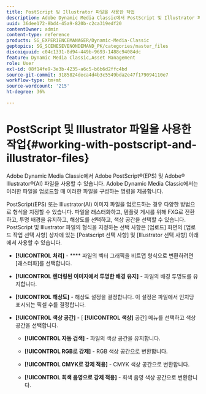 ```yaml
---
title: PostScript 및 Illustrator 파일을 사용한 작업
description: Adobe Dynamic Media Classic에서 PostScript 및 Illustrator 파일로 작업하는 방법을 알아봅니다.
uuid: 36dee172-8bd4-45a9-820b-c2ca319edf20
contentOwner: admin
content-type: reference
products: SG_EXPERIENCEMANAGER/Dynamic-Media-Classic
geptopics: SG_SCENESEVENONDEMAND_PK/categories/master_files
discoiquuid: c04c1331-8d94-449b-9693-1488c94084dc
feature: Dynamic Media Classic,Asset Management
role: User
exl-id: 08f14fe9-3e3b-4235-a6c5-b6b6d2ffc4bd
source-git-commit: 3185824deca4d4b3c5549bda2e47f179094110e7
workflow-type: tm+mt
source-wordcount: '215'
ht-degree: 36%

---
```


# PostScript 및 Illustrator 파일을 사용한 작업{#working-with-postscript-and-illustrator-files}

Adobe Dynamic Media Classic에서 Adobe PostScript®(EPS) 및 Adobe® Illustrator®(AI) 파일을 사용할 수 있습니다. Adobe Dynamic Media Classic에서는 이러한 파일을 업로드할 때 이러한 파일을 구성하는 명령을 제공합니다.

PostScript(EPS) 또는 Illustrator(AI) 이미지 파일을 업로드하는 경우 다양한 방법으로 형식을 지정할 수 있습니다. 파일을 래스터화하고, 템플릿 게시를 위해 FXG로 전환하고, 투명 배경을 유지하고, 해상도를 선택하고, 색상 공간을 선택할 수 있습니다. PostScript 및 Illustrator 파일의 형식을 지정하는 선택 사항은 [업로드] 화면의 [업로드 작업 선택 사항] 상자에 있는 [Postscript 선택 사항] 및 [Illustrator 선택 사항] 아래에서 사용할 수 있습니다.

* **[!UICONTROL 처리]**  -  **** 파일의 벡터 그래픽을 비트맵 형식으로 변환하려면 [래스터화]를 선택합니다.

* **[!UICONTROL 렌더링된 이미지에서 투명한 배경 유지]**  - 파일의 배경 투명도를 유지합니다.

* **[!UICONTROL 해상도]**  - 해상도 설정을 결정합니다. 이 설정은 파일에서 인치당 표시되는 픽셀 수를 결정합니다.

* **[!UICONTROL 색상 공간]**  - [ **[!UICONTROL 색상]** 공간] 메뉴를 선택하고 색상 공간을 선택합니다.

   * **[!UICONTROL 자동 검색]**  - 파일의 색상 공간을 유지합니다.

   * **[!UICONTROL RGB로 강제]**  - RGB 색상 공간으로 변환합니다.

   * **[!UICONTROL CMYK로 강제 적용]**  - CMYK 색상 공간으로 변환합니다.

   * **[!UICONTROL 회색 음영으로 강제 적용]**  - 회색 음영 색상 공간으로 변환합니다.
